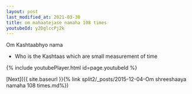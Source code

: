 ```yaml
---
layout: post
last_modified_at: 2021-03-30
title: om mahaatejase namaha 108 times
youtubeId: y2DglccPj2k
---
```

 
 
Om Kashtaabhyo nama 
 
 -  Who is the Kashtaas which are small measurement of time 
 
  
 
  
 
 
 
 
 
 


{% include youtubePlayer.html id=page.youtubeId %}
 
[Next]({{ site.baseurl }}{% link  split2/_posts/2015-12-04-Om shreeshaaya namaha 108 times.md%})
 

